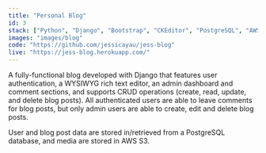 ```yaml
---
title: "Personal Blog"
id: 3
stack: ["Python", "Django", "Bootstrap", "CKEditor", "PostgreSQL", "AWS S3"]
images: "images/blog"
code: "https://github.com/jessicayau/jess-blog"
live: "https://jess-blog.herokuapp.com/"
---
```


A fully-functional blog developed with Django that features user authentication, a WYSIWYG rich text editor, an admin dashboard and comment sections, and supports CRUD operations (create, read,
update, and delete blog posts). All authenticated users are able to leave comments for blog posts, but only admin users are able to create, edit and delete blog posts.

User and blog post data are stored in/retrieved from a PostgreSQL database, and media are stored in AWS S3.
